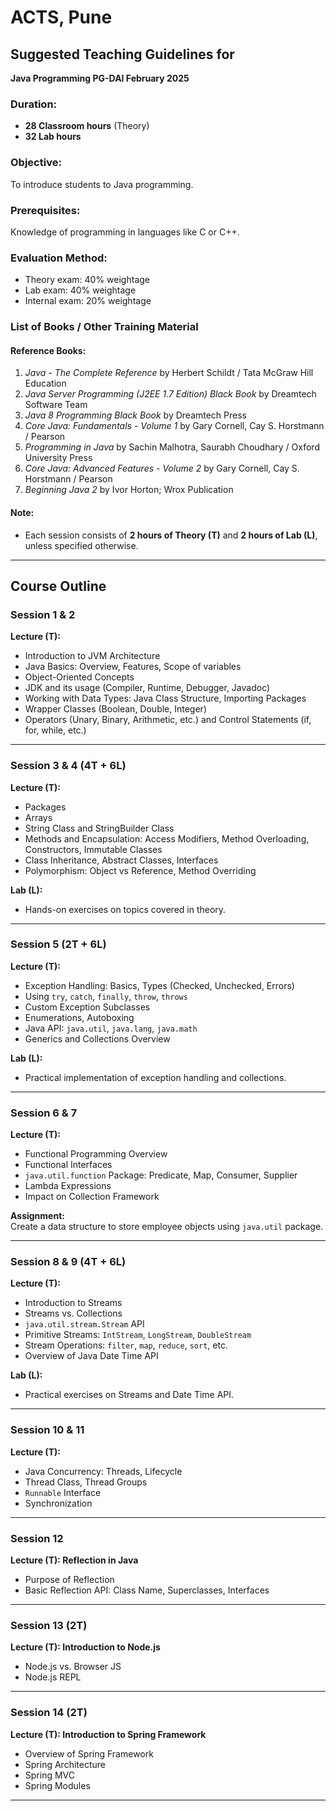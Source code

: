 # ACTS, Pune  
## Suggested Teaching Guidelines for  
**Java Programming PG-DAI February 2025**  

### Duration:  
- **28 Classroom hours** (Theory)  
- **32 Lab hours**  

### Objective:  
To introduce students to Java programming.  

### Prerequisites:  
Knowledge of programming in languages like C or C++.  

### Evaluation Method:  
- Theory exam: 40% weightage  
- Lab exam: 40% weightage  
- Internal exam: 20% weightage  

### List of Books / Other Training Material  

#### Reference Books:  
1. *Java - The Complete Reference* by Herbert Schildt / Tata McGraw Hill Education  
2. *Java Server Programming (J2EE 1.7 Edition) Black Book* by Dreamtech Software Team  
3. *Java 8 Programming Black Book* by Dreamtech Press  
4. *Core Java: Fundamentals - Volume 1* by Gary Cornell, Cay S. Horstmann / Pearson  
5. *Programming in Java* by Sachin Malhotra, Saurabh Choudhary / Oxford University Press  
6. *Core Java: Advanced Features - Volume 2* by Gary Cornell, Cay S. Horstmann / Pearson  
7. *Beginning Java 2* by Ivor Horton; Wrox Publication  

#### Note:  
- Each session consists of **2 hours of Theory (T)** and **2 hours of Lab (L)**, unless specified otherwise.  

---

## Course Outline  

### Session 1 & 2  
**Lecture (T):**  
- Introduction to JVM Architecture  
- Java Basics: Overview, Features, Scope of variables  
- Object-Oriented Concepts  
- JDK and its usage (Compiler, Runtime, Debugger, Javadoc)  
- Working with Data Types: Java Class Structure, Importing Packages  
- Wrapper Classes (Boolean, Double, Integer)  
- Operators (Unary, Binary, Arithmetic, etc.) and Control Statements (if, for, while, etc.)  

---

### Session 3 & 4 (4T + 6L)  
**Lecture (T):**  
- Packages  
- Arrays  
- String Class and StringBuilder Class  
- Methods and Encapsulation: Access Modifiers, Method Overloading, Constructors, Immutable Classes  
- Class Inheritance, Abstract Classes, Interfaces  
- Polymorphism: Object vs Reference, Method Overriding  

**Lab (L):**  
- Hands-on exercises on topics covered in theory.  

---

### Session 5 (2T + 6L)  
**Lecture (T):**  
- Exception Handling: Basics, Types (Checked, Unchecked, Errors)  
- Using `try`, `catch`, `finally`, `throw`, `throws`  
- Custom Exception Subclasses  
- Enumerations, Autoboxing  
- Java API: `java.util`, `java.lang`, `java.math`  
- Generics and Collections Overview  

**Lab (L):**  
- Practical implementation of exception handling and collections.  

---

### Session 6 & 7  
**Lecture (T):**  
- Functional Programming Overview  
- Functional Interfaces  
- `java.util.function` Package: Predicate, Map, Consumer, Supplier  
- Lambda Expressions  
- Impact on Collection Framework  

**Assignment:**  
Create a data structure to store employee objects using `java.util` package.  

---

### Session 8 & 9 (4T + 6L)  
**Lecture (T):**  
- Introduction to Streams  
- Streams vs. Collections  
- `java.util.stream.Stream` API  
- Primitive Streams: `IntStream`, `LongStream`, `DoubleStream`  
- Stream Operations: `filter`, `map`, `reduce`, `sort`, etc.  
- Overview of Java Date Time API  

**Lab (L):**  
- Practical exercises on Streams and Date Time API.  

---

### Session 10 & 11  
**Lecture (T):**  
- Java Concurrency: Threads, Lifecycle  
- Thread Class, Thread Groups  
- `Runnable` Interface  
- Synchronization  

---

### Session 12  
**Lecture (T): Reflection in Java**  
- Purpose of Reflection  
- Basic Reflection API: Class Name, Superclasses, Interfaces  

---

### Session 13 (2T)  
**Lecture (T): Introduction to Node.js**  
- Node.js vs. Browser JS  
- Node.js REPL  

---

### Session 14 (2T)  
**Lecture (T): Introduction to Spring Framework**  
- Overview of Spring Framework  
- Spring Architecture  
- Spring MVC  
- Spring Modules  

--- 
